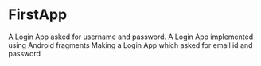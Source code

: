 # FirstApp
A Login App asked for username and password.
A Login App implemented using Android fragments
Making a Login App which asked for email id and password
